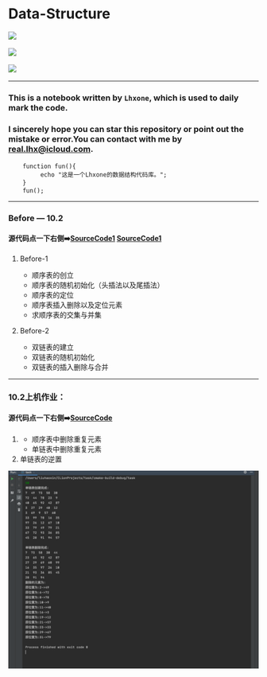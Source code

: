 # Data-Structure


![](https://img.shields.io/badge/Lhxone-Ds-00BFFF)

![](https://img.shields.io/badge/IMU-green)

![](https://img.shields.io/badge/Lhxone-CodeLib-red)

*****

### This is a notebook written by `Lhxone`, which is used to daily mark the code. 

### I sincerely hope you can star this repository or point out the mistake or error.You can contact with me by <real.lhx@icloud.com>.



```
    function fun(){
         echo "这是一个Lhxone的数据结构代码库。";
    }
    fun();
```

*****


### Before — 10.2

#### 源代码点一下右侧➡️[SourceCode1](https://github.com/lhxone/Data-Structure/blob/master/before-1.cpp)	[SourceCode1](https://github.com/lhxone/Data-Structure/blob/master/before-2.cpp)


1. Before-1
	* 顺序表的创立
	* 顺序表的随机初始化（头插法以及尾插法）
	* 顺序表的定位
	* 顺序表插入删除以及定位元素
	* 求顺序表的交集与并集

2. Before-2
	* 双链表的建立
	* 双链表的随机初始化
	* 双链表的插入删除与合并

*****

### 10.2上机作业：

#### 源代码点一下右侧➡️[SourceCode](https://github.com/lhxone/Data-Structure/blob/master/10.2作业.cpp)

1. 
	* 顺序表中删除重复元素
	* 单链表中删除重复元素
2. 单链表的逆置

![运行截图](https://github.com/lhxone/Data-Structure/raw/master/10.2.2.png)


